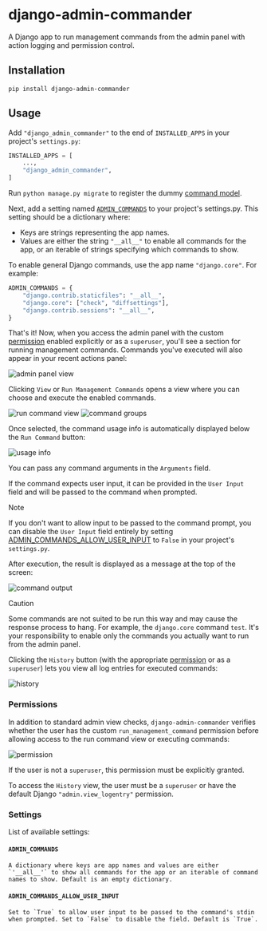 # django-admin-commander

A Django app to run management commands from the admin panel with action logging and permission control.

## Installation

```
pip install django-admin-commander
```

## Usage

Add `"django_admin_commander"` to the end of `INSTALLED_APPS` in your project's `settings.py`:

```python
INSTALLED_APPS = [
    ...,
    "django_admin_commander",
]
```

Run `python manage.py migrate` to register the dummy [command model](https://github.com/Lcrs123/django-admin-commander/blob/master/src/django_admin_commander/models.py).

Next, add a setting named [`ADMIN_COMMANDS`](#admin_commands) to your project's settings.py. This setting should be a dictionary where:
- Keys are strings representing the app names.
- Values are either the string `"__all__"` to enable all commands for the app, or an iterable of strings specifying which commands to show.

To enable general Django commands, use the app name `"django.core"`. For example:

```python
ADMIN_COMMANDS = {
    "django.contrib.staticfiles": "__all__",
    "django.core": ["check", "diffsettings"],
    "django.contrib.sessions": "__all__",
}
```

That's it! Now, when you access the admin panel with the custom [permission](#permissions) enabled explicitly or as a `superuser`, you'll see a section for running management commands. Commands you've executed will also appear in your recent actions panel:

![admin panel view](https://github.com/Lcrs123/django-admin-commander/blob/master/screenshots/panel-view-history.png?raw=True)

Clicking `View` or `Run Management Commands` opens a view where you can choose and execute the enabled commands.

![run command view](https://github.com/Lcrs123/django-admin-commander/blob/master/screenshots/run-command-view.png?raw=True)
![command groups](https://github.com/Lcrs123/django-admin-commander/blob/master/screenshots/command-groups.png?raw=True)

Once selected, the command usage info is automatically displayed below the `Run Command` button:

![usage info](https://github.com/Lcrs123/django-admin-commander/blob/master/screenshots/usage-info.png?raw=True)

You can pass any command arguments in the `Arguments` field.

If the command expects user input, it can be provided in the `User Input` field and will be passed to the command when prompted.

> [!NOTE]
> If you don't want to allow input to be passed to the command prompt, you can disable the `User Input` field entirely by setting [ADMIN_COMMANDS_ALLOW_USER_INPUT](#admin_commands_allow_user_input) to `False` in your project's `settings.py`.

After execution, the result is displayed as a message at the top of the screen:

![command output](https://github.com/Lcrs123/django-admin-commander/blob/master/screenshots/command-output-check.png?raw=True)

> [!CAUTION]
> Some commands are not suited to be run this way and may cause the response process to hang. For example, the `django.core` command `test`. It's your responsibility to enable only the commands you actually want to run from the admin panel.

Clicking the `History` button (with the appropriate [permission](#permissions) or as a `superuser`) lets you view all log entries for executed commands:

![history](https://github.com/Lcrs123/django-admin-commander/blob/master/screenshots/history-view.png?raw=True)

### Permissions

In addition to standard admin view checks, `django-admin-commander` verifies whether the user has the custom `run_management_command` permission before allowing access to the run command view or executing commands:

![permission](https://github.com/Lcrs123/django-admin-commander/blob/master/screenshots/permission.png?raw=True)

If the user is not a `superuser`, this permission must be explicitly granted.

To access the `History` view, the user must be a `superuser` or have the default Django `"admin.view_logentry"` permission.

### Settings

List of available settings:

#### `ADMIN_COMMANDS`

    A dictionary where keys are app names and values are either `'__all__'` to show all commands for the app or an iterable of command names to show. Default is an empty dictionary.

#### `ADMIN_COMMANDS_ALLOW_USER_INPUT`

    Set to `True` to allow user input to be passed to the command's stdin when prompted. Set to `False` to disable the field. Default is `True`.